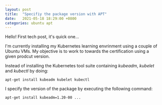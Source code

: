 ```yaml
---
layout: post
title:  "Specifiy the package version with APT"
date:   2021-05-18 18:29:00 +0800
categories: ubuntu apt
---
```


Hello! First tech post, it's quick one...

I'm currently installing my Kubernetes learning envrinment using a couple of Ubuntu VMs.
My objective is to work to towards the certification using a given prodcut version.

Instead of installing the Kubernetes tool suite containing  _kubeadm_, _kubelet_ and _kubectl_ by doing:
```
apt-get install kubeadm kubelet kubectl
```

I specify the version of the package by executing the following command:
```
apt-get install kubeadm=1.20-00 ...
```
